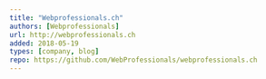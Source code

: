 ```yaml
---
title: "Webprofessionals.ch"
authors: [Webprofessionals]
url: http://webprofessionals.ch
added: 2018-05-19
types: [company, blog]
repo: https://github.com/WebProfessionals/webprofessionals.ch
---
```


